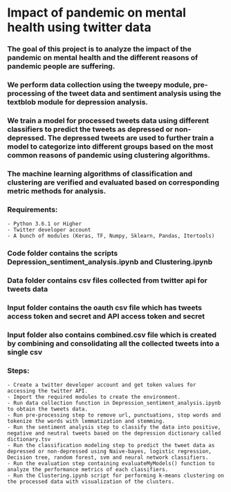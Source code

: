 
# Impact of pandemic on mental health using twitter data


### The goal of this project is to analyze the impact of the pandemic on mental health and the different reasons of pandemic people are suffering.



### We perform data collection using the tweepy module, pre-processing of the tweet data and sentiment analysis using the textblob module for depression analysis.


### We train a model for processed tweets data using different classifiers to predict the tweets as depressed or non-depressed. The depressed tweets are used to further train a model to categorize into different groups based on the most common reasons of pandemic using clustering algorithms.


### The machine learning algorithms of classification and clustering are verified and evaluated based on corresponding metric methods for analysis. 


### Requirements:
    - Python 3.6.1 or Higher
    - Twitter developer account
    - A bunch of modules (Keras, TF, Numpy, Sklearn, Pandas, Itertools)
    


### Code folder contains the scripts Depression_sentiment_analysis.ipynb and Clustering.ipynb 


### Data folder contains csv files collected from twitter api for tweets data


### Input folder contains the oauth csv file which has tweets access token and secret and API access token and secret


### Input folder also contains combined.csv file which is created by combining and consolidating all the collected tweets into a single csv


### Steps:
    - Create a twitter developer account and get token values for accessing the twitter API.
    - Import the required modules to create the environment.
    - Run data collection function in Depression_sentiment_analysis.ipynb to obtain the tweets data.
    - Run pre-processing step to remove url, punctuations, stop words and tokenize the words with lemmatization and stemming.
    - Run the sentiment analysis step to classify the data into positive, negative and neutral tweets based on the depression dictionary called dictionary.tsv
    - Run the classification modeling step to predict the tweet data as depressed or non-depressed using Naive-bayes, logistic regression, Decision tree, random forest, svm and neural network classifiers. 
    - Run the evaluation step containing evaluateMyModels() function to analyze the performance metrics of each classifiers.
    - Run the Clustering.ipynb script for performing k-means clustering on the processed data with visualization of the clusters. 
    




```python

```

